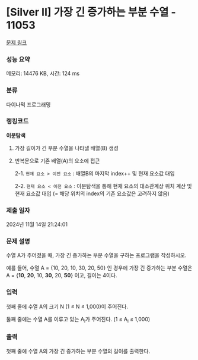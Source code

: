 # [Silver II] 가장 긴 증가하는 부분 수열 - 11053 

[문제 링크](https://www.acmicpc.net/problem/11053) 

### 성능 요약

메모리: 14476 KB, 시간: 124 ms

### 분류

다이나믹 프로그래밍

### 랭킹코드

**이분탐색**

1. 가장 길이가 긴 부분 수열을 나타낼 배열(B) 생성
2. 반복문으로 기존 배열(A)의 요소에 접근

   2-1. `현재 요소 > 이전 요소` : 배열B의 마지막 index++ 및 현재 요소값 대입

   2-2. `현재 요소 < 이전 요소` : 이분탐색을 통해 현재 요소의 대소관계상 위치 계산 및 현재 요소값 대입 (= 해당 위치의 index의 기존 요소값은 고려하지 않음)

### 제출 일자

2024년 11월 14일 21:24:01

### 문제 설명

<p>수열 A가 주어졌을 때, 가장 긴 증가하는 부분 수열을 구하는 프로그램을 작성하시오.</p>

<p>예를 들어, 수열 A = {10, 20, 10, 30, 20, 50} 인 경우에 가장 긴 증가하는 부분 수열은 A = {<strong>10</strong>, <strong>20</strong>, 10, <strong>30</strong>, 20, <strong>50</strong>} 이고, 길이는 4이다.</p>

### 입력 

 <p>첫째 줄에 수열 A의 크기 N (1 ≤ N ≤ 1,000)이 주어진다.</p>

<p>둘째 줄에는 수열 A를 이루고 있는 A<sub>i</sub>가 주어진다. (1 ≤ A<sub>i</sub> ≤ 1,000)</p>

### 출력 

 <p>첫째 줄에 수열 A의 가장 긴 증가하는 부분 수열의 길이를 출력한다.</p>

